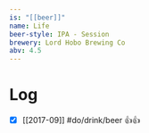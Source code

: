 ```yaml
---
is: "[[beer]]"
name: Life
beer-style: IPA - Session
brewery: Lord Hobo Brewing Co
abv: 4.5
---
```

# Log
- [x] [[2017-09]] #do/drink/beer 👍👍
